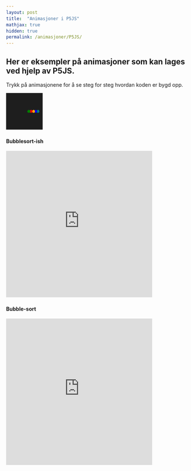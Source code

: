 ```yaml
---
layout: post
title:  "Animasjoner i P5JS"
mathjax: true
hidden: true
permalink: /animasjoner/P5JS/
---
```

## Her er eksempler på animasjoner som kan lages ved hjelp av P5JS. 
Trykk på animasjonene for å se steg for steg hvordan koden er bygd opp.

<a href="https://editor.p5js.org/AndreMartiny/sketches/eJo1yPbmP" target="_blank" ><img src="/assets/images/sirkleritakt/sirkleritakt.gif" > </a>







#### Bubblesort-ish
<iframe src="https://editor.p5js.org/AndreMartiny/embed/gSG5zKlSN" width="400" height="400" frameBorder="0"></iframe>

#### Bubble-sort
<iframe src="https://editor.p5js.org/AndreMartiny/embed/3Nq7CxBOI" width="400" height="400" frameBorder="0"></iframe>
